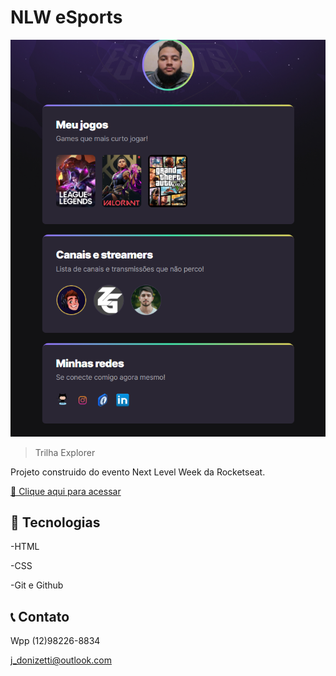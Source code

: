 # NLW eSports

![preview](./.github/preview.png.png)

> Trilha Explorer

Projeto construido do evento Next Level Week da Rocketseat.

[🔗 Clique aqui para acessar](https//jmdonizetti.github.io/nlw)



## 🔧 Tecnologias

-HTML

-CSS

-Git e Github

## 📞 Contato

Wpp (12)98226-8834

j_donizetti@outlook.com